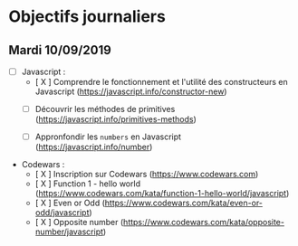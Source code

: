 # Objectifs journaliers

## Mardi 10/09/2019


* [  ] Javascript :
  * [ X ] Comprendre le fonctionnement et l'utilité des constructeurs en Javascript (https://javascript.info/constructor-new)
  * [  ] Découvrir les méthodes de primitives (https://javascript.info/primitives-methods)
  * [  ] Appronfondir les `numbers` en Javascript (https://javascript.info/number)



* Codewars :
  * [ X ] Inscription sur Codewars (https://www.codewars.com)
  * [ X ] Function 1 - hello world (https://www.codewars.com/kata/function-1-hello-world/javascript)
  * [ X ] Even or Odd (https://www.codewars.com/kata/even-or-odd/javascript)
  * [ X ] Opposite number (https://www.codewars.com/kata/opposite-number/javascript)
